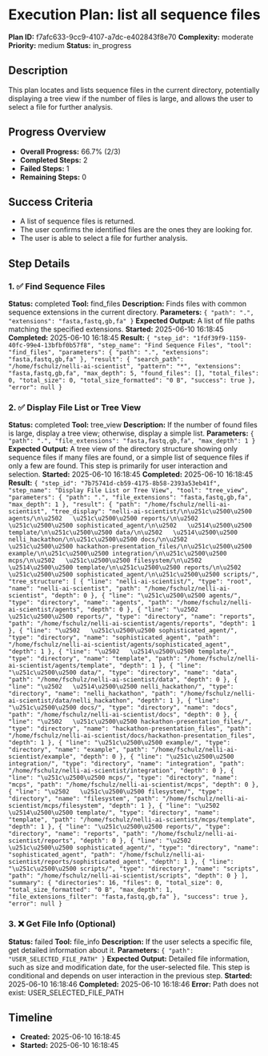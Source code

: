 # Execution Plan: list all sequence files

**Plan ID:** f7afc633-9cc9-4107-a7dc-e402843f8e70
**Complexity:** moderate
**Priority:** medium
**Status:** in_progress

## Description
This plan locates and lists sequence files in the current directory, potentially displaying a tree view if the number of files is large, and allows the user to select a file for further analysis.

## Progress Overview
- **Overall Progress:** 66.7% (2/3)
- **Completed Steps:** 2
- **Failed Steps:** 1
- **Remaining Steps:** 0

## Success Criteria
- A list of sequence files is returned.
- The user confirms the identified files are the ones they are looking for.
- The user is able to select a file for further analysis.

## Step Details

### 1. ✅ Find Sequence Files

**Status:** completed
**Tool:** find_files
**Description:** Finds files with common sequence extensions in the current directory.
**Parameters:** `{
  "path": ".",
  "extensions": "fasta,fastq,gb,fa"
}`
**Expected Output:** A list of file paths matching the specified extensions.
**Started:** 2025-06-10 16:18:45
**Completed:** 2025-06-10 16:18:45
**Result:** `{
  "step_id": "1fdf39f9-1159-40fc-99e4-13bfbf0b57f8",
  "step_name": "Find Sequence Files",
  "tool": "find_files",
  "parameters": {
    "path": ".",
    "extensions": "fasta,fastq,gb,fa"
  },
  "result": {
    "search_path": "/home/fschulz/nelli-ai-scientist",
    "pattern": "*",
    "extensions": "fasta,fastq,gb,fa",
    "max_depth": 5,
    "found_files": [],
    "total_files": 0,
    "total_size": 0,
    "total_size_formatted": "0 B",
    "success": true
  },
  "error": null
}`

### 2. ✅ Display File List or Tree View

**Status:** completed
**Tool:** tree_view
**Description:** If the number of found files is large, display a tree view; otherwise, display a simple list.
**Parameters:** `{
  "path": ".",
  "file_extensions": "fasta,fastq,gb,fa",
  "max_depth": 1
}`
**Expected Output:** A tree view of the directory structure showing only sequence files if many files are found, or a simple list of sequence files if only a few are found. This step is primarily for user interaction and selection.
**Started:** 2025-06-10 16:18:45
**Completed:** 2025-06-10 16:18:45
**Result:** `{
  "step_id": "7b75741d-cb59-4175-8b58-2393a53eb41f",
  "step_name": "Display File List or Tree View",
  "tool": "tree_view",
  "parameters": {
    "path": ".",
    "file_extensions": "fasta,fastq,gb,fa",
    "max_depth": 1
  },
  "result": {
    "path": "/home/fschulz/nelli-ai-scientist",
    "tree_display": "nelli-ai-scientist/\n\u251c\u2500\u2500 agents/\n\u2502   \u251c\u2500\u2500 reports/\n\u2502   \u251c\u2500\u2500 sophisticated_agent/\n\u2502   \u2514\u2500\u2500 template/\n\u251c\u2500\u2500 data/\n\u2502   \u2514\u2500\u2500 nelli_hackathon/\n\u251c\u2500\u2500 docs/\n\u2502   \u251c\u2500\u2500 hackathon-presentation_files/\n\u251c\u2500\u2500 example/\n\u251c\u2500\u2500 integration/\n\u251c\u2500\u2500 mcps/\n\u2502   \u251c\u2500\u2500 filesystem/\n\u2502   \u2514\u2500\u2500 template/\n\u251c\u2500\u2500 reports/\n\u2502   \u251c\u2500\u2500 sophisticated_agent/\n\u251c\u2500\u2500 scripts/",
    "tree_structure": [
      {
        "line": "nelli-ai-scientist/",
        "type": "root",
        "name": "nelli-ai-scientist",
        "path": "/home/fschulz/nelli-ai-scientist",
        "depth": 0
      },
      {
        "line": "\u251c\u2500\u2500 agents/",
        "type": "directory",
        "name": "agents",
        "path": "/home/fschulz/nelli-ai-scientist/agents",
        "depth": 0
      },
      {
        "line": "\u2502   \u251c\u2500\u2500 reports/",
        "type": "directory",
        "name": "reports",
        "path": "/home/fschulz/nelli-ai-scientist/agents/reports",
        "depth": 1
      },
      {
        "line": "\u2502   \u251c\u2500\u2500 sophisticated_agent/",
        "type": "directory",
        "name": "sophisticated_agent",
        "path": "/home/fschulz/nelli-ai-scientist/agents/sophisticated_agent",
        "depth": 1
      },
      {
        "line": "\u2502   \u2514\u2500\u2500 template/",
        "type": "directory",
        "name": "template",
        "path": "/home/fschulz/nelli-ai-scientist/agents/template",
        "depth": 1
      },
      {
        "line": "\u251c\u2500\u2500 data/",
        "type": "directory",
        "name": "data",
        "path": "/home/fschulz/nelli-ai-scientist/data",
        "depth": 0
      },
      {
        "line": "\u2502   \u2514\u2500\u2500 nelli_hackathon/",
        "type": "directory",
        "name": "nelli_hackathon",
        "path": "/home/fschulz/nelli-ai-scientist/data/nelli_hackathon",
        "depth": 1
      },
      {
        "line": "\u251c\u2500\u2500 docs/",
        "type": "directory",
        "name": "docs",
        "path": "/home/fschulz/nelli-ai-scientist/docs",
        "depth": 0
      },
      {
        "line": "\u2502   \u251c\u2500\u2500 hackathon-presentation_files/",
        "type": "directory",
        "name": "hackathon-presentation_files",
        "path": "/home/fschulz/nelli-ai-scientist/docs/hackathon-presentation_files",
        "depth": 1
      },
      {
        "line": "\u251c\u2500\u2500 example/",
        "type": "directory",
        "name": "example",
        "path": "/home/fschulz/nelli-ai-scientist/example",
        "depth": 0
      },
      {
        "line": "\u251c\u2500\u2500 integration/",
        "type": "directory",
        "name": "integration",
        "path": "/home/fschulz/nelli-ai-scientist/integration",
        "depth": 0
      },
      {
        "line": "\u251c\u2500\u2500 mcps/",
        "type": "directory",
        "name": "mcps",
        "path": "/home/fschulz/nelli-ai-scientist/mcps",
        "depth": 0
      },
      {
        "line": "\u2502   \u251c\u2500\u2500 filesystem/",
        "type": "directory",
        "name": "filesystem",
        "path": "/home/fschulz/nelli-ai-scientist/mcps/filesystem",
        "depth": 1
      },
      {
        "line": "\u2502   \u2514\u2500\u2500 template/",
        "type": "directory",
        "name": "template",
        "path": "/home/fschulz/nelli-ai-scientist/mcps/template",
        "depth": 1
      },
      {
        "line": "\u251c\u2500\u2500 reports/",
        "type": "directory",
        "name": "reports",
        "path": "/home/fschulz/nelli-ai-scientist/reports",
        "depth": 0
      },
      {
        "line": "\u2502   \u251c\u2500\u2500 sophisticated_agent/",
        "type": "directory",
        "name": "sophisticated_agent",
        "path": "/home/fschulz/nelli-ai-scientist/reports/sophisticated_agent",
        "depth": 1
      },
      {
        "line": "\u251c\u2500\u2500 scripts/",
        "type": "directory",
        "name": "scripts",
        "path": "/home/fschulz/nelli-ai-scientist/scripts",
        "depth": 0
      }
    ],
    "summary": {
      "directories": 16,
      "files": 0,
      "total_size": 0,
      "total_size_formatted": "0 B",
      "max_depth": 1,
      "file_extensions_filter": "fasta,fastq,gb,fa"
    },
    "success": true
  },
  "error": null
}`

### 3. ❌ Get File Info (Optional)

**Status:** failed
**Tool:** file_info
**Description:** If the user selects a specific file, get detailed information about it.
**Parameters:** `{
  "path": "USER_SELECTED_FILE_PATH"
}`
**Expected Output:** Detailed file information, such as size and modification date, for the user-selected file. This step is conditional and depends on user interaction in the previous step.
**Started:** 2025-06-10 16:18:46
**Completed:** 2025-06-10 16:18:46
**Error:** Path does not exist: USER_SELECTED_FILE_PATH


## Timeline

- **Created:** 2025-06-10 16:18:45
- **Started:** 2025-06-10 16:18:45
